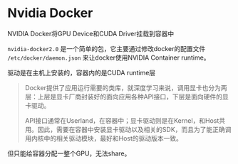 # Nvidia Docker

NVIDIA Docker将GPU Device和CUDA Driver挂载到容器中

`nvidia-docker2.0` 是一个简单的包，它主要通过修改docker的配置文件 `/etc/docker/daemon.json` 来让docker使用NVIDIA Container runtime。

驱动是在主机上安装的，容器内的是CUDA runtime层

> Docker提供了应用运行需要的类库，就深度学习来说，调用显卡也分为两层：上层是显卡厂商封装好的面向应用各种API接口，下层是面向硬件的显卡驱动。
>
> API接口通常在Userland，在容器中；显卡驱动则是在Kernel，和Host共用。因此，需要在容器中安装显卡驱动以及相关的SDK，而且为了能正确调用内核中的相关驱动模块，最好和Host的驱动版本一致。

但只能给容器分配一整个GPU，无法share。